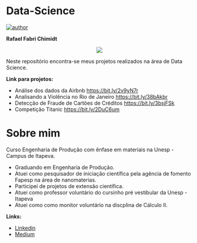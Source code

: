 # Data-Science

[![author](https://img.shields.io/badge/author-RafaelFabri-red.svg)](https://www.linkedin.com/in/rafael-fabri-chimidt/) 


**Rafael Fabri Chimidt**
<p align="center">
<img src = "https://user-images.githubusercontent.com/59238686/72443532-2b06be00-378d-11ea-8b54-3d6f748044da.jpg"
     </p>

Neste repositório encontra-se meus projetos realizados na área de Data Science.

**Link para projetos:**

* Análise dos dados da Airbnb https://bit.ly/2v9yN7r
* Analisando a Violência no Rio de Janeiro https://bit.ly/38bAkbr
* Detecção de Fraude de Cartões de Créditos https://bit.ly/3bsjFSk
* Competição Titanic https://bit.ly/2DuC6um

# Sobre mim
Curso Engenharia de Produção com ênfase em materiais na Unesp - Campus de Itapeva.

* Graduando em Engenharia de Produção.
* Atuei como pesquisador de iniciação científica pela agência de fomento Fapesp na área de nanomaterias. 
* Participei de projetos de extensão científica.
* Atuei como professor voluntário do cursinho pré vestibular da Unesp - Itapeva
* Atuei como como monitor voluntário na discplina de Cálculo II.

**Links:** 

* [Linkedin](https://www.linkedin.com/in/rafael-fabri-chimidt/)
* [Medium](https://medium.com/@rafael.fabri.chimidt)

